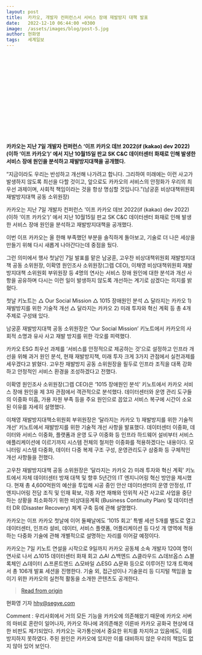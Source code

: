 ```yaml
---
layout: post
title:  카카오, 개발자 컨퍼런스서 서비스 장애 재발방지 대책 발표
date:   2022-12-10 06:44:00 +0300
image:  /assets/images/blog/post-5.jpg
author: 현화영
tags:   세계일보  
---
```

<br><br><br><br><br><br><br><br><br><br><br><br><br>

**카카오는 지난 7일 개발자 컨퍼런스 ‘이프 카카오 데브 2022(if (kakao) dev 2022) (이하 ‘이프 카카오’)’ 에서 지난 10월15일 판교 SK C&C 데이터센터 화재로 인해 발생한 서비스 장애 원인을 분석하고 재발방지대책을 공개했다.**

“지금이라도 우리는 반성하고 개선해 나가려고 합니다. 그리하여 미래에는 이런 사고가 발생하지 않도록 최선을 다할 것이고, 앞으로도 카카오의 서비스의 안정화가 우리의 최우선 과제이며, 사회적 책임이라는 것을 항상 명심할 것입니다.”(남궁훈 비상대책위원회 재발방지대책 공동 소위원장)
 
카카오는 지난 7일 개발자 컨퍼런스 ‘이프 카카오 데브 2022(if (kakao) dev 2022) (이하 ‘이프 카카오’)’ 에서 지난 10월15일 판교 SK C&C 데이터센터 화재로 인해 발생한 서비스 장애 원인을 분석하고 재발방지대책을 공개했다.
 
이번 이프 카카오는 올 한해 부족했던 부분을 솔직하게 돌아보고, 기술로 더 나은 세상을 만들기 위해 다시 새롭게 나아간다는데 중점을 뒀다.
 
그런 의미에서 행사 첫날인 7일 발표를 맡은 남궁훈, 고우찬 비상대책위원회 재발방지대책 공동 소위원장, 이확영 원인조사 소위원장(그렙 CEO), 이채영 비상대책위원회 재발방지대책 소위원회 부위원장 등 4명의 연사는 서비스 장애 원인에 대한 분석과 개선 사항을 공유하며 다시는 이런 일이 발생하지 않도록 개선하는 계기로 삼겠다는 의지를 밝혔다.
 
첫날 키노트는 △ Our Social Mission △ 1015 장애원인 분석 △ 달라지는 카카오 1) 재발방지를 위한 기술적 개선 △ 달라지는 카카오 2) 미래 투자와 혁신 계획 등 총 4개 주제로 구성돼 있다.
 
남궁훈 재발방지대책 공동 소위원장은 ‘Our Social Mission’ 키노트에서 카카오의 사회적 소명과 유사 사고 재발 방지를 위한 각오를 피력했다. 
 
카카오 ESG 최우선 과제를 ‘서비스를 안정적으로 제공하는 것’으로 설정하고 인프라 개선을 위해 과거 원인 분석, 현재 재발방지책, 미래 투자 크게 3가지 관점에서 실천과제를 세우겠다고 밝혔다. 고우찬 재발방지 공동 소위원장을 필두로 인프라 조직을 대폭 강화하고 안정적인 서비스 환경을 조성하겠다고 전했다.
 
이확영 원인조사 소위원장(그렙 CEO)은 ‘1015 장애원인 분석’ 키노트에서 카카오 서비스 장애 원인을 제 3자 관점에서 객관적으로 분석했다. 데이터센터와 운영 관리 도구들의 이중화 미흡, 가용 자원 부족 등을 주요 원인으로 꼽았고 서비스 복구에 시간이 소요된 이유를 자세히 설명했다.
 
이채영 재발방지대책소위원회 부위원장은 ‘달라지는 카카오 1) 재발방지를 위한 기술적 개선’ 키노트에서 재발방지를 위한 기술적 개선 사항을 발표했다. 데이터센터 이중화, 데이터와 서비스 이중화, 플랫폼과 운영 도구 이중화 등 인프라 하드웨어 설비부터 서비스 애플리케이션에 이르기까지 시스템 전체의 철저한 이중화를 적용하겠다는 내용이다. 모니터링 시스템 다중화, 데이터 다중 복제 구조 구성, 운영관리도구 삼중화 등 구체적인 개선 사항들을 전했다.
 
고우찬 재발방지대책 공동 소위원장은 ‘달라지는 카카오 2) 미래 투자와 혁신 계획’ 키노트에서 자체 데이터센터 방재 대책 및 향후 5년간의 IT 엔지니어링 혁신 방안을 제시했다. 현재 총 4,600억원의 예산을 투입해 시공 중인 안산 데이터센터의 운영 안정성, IT 엔지니어링 전담 조직 및 인재 확보, 각종 자연 재해와 인위적 사건 사고로 사업을 중단하는 상황을 최소화하기 위한 비상대응계획 (Business Continuity Plan) 및 데이터센터 DR (Disaster Recovery) 체계 구축 등에 관해 설명했다.
 
카카오는 이프 카카오 첫날에 이어 둘째날에도 ‘1015 회고’ 특별 세션 5개를 별도로 열고 데이터센터, 인프라 설비, 데이터, 서비스 플랫폼, 어플리케이션 등 다섯 개 영역에 적용하는 다중화 기술에 관해 개별적으로 설명하는 자리를 이어갈 예정이다.
 
카카오는 7일 키노트 연설을 시작으로 9일까지 카카오 공동체 소속 개발자 120여 명이 연사로 나서 △1015 데이터센터 화재 회고 △AI △백엔드 △클라우드 △데브옵스 △블록체인 △데이터 △프론트엔드 △모바일 △ESG △문화 등으로 이루어진 12개 트랙에서 총 106개 발표 세션을 진행한다. 기술 외, 접근성이나 기술윤리 등 디지털 책임을 높이기 위한 카카오의 실천적 활동을 소개한 콘텐츠도 공개한다.

> <a href="https://n.news.naver.com/mnews/article/022/0003762997?sid=105">Read from origin</a>

현화영 기자 hhy@segye.com

Comment : 우리사회에서 거의 모든 기능을 카카오에 의존해왔기 때문에 카카오 서버의 마비로 혼란이 일어나자, 카카오 하나에 과의존해온 이른바 카카오 공화국 현상에 대한 비판도 제기되었다. 카카오는 국가통신에서 중요한 위치를 차지하고 있음에도, 이를 방지하지 못하였다. 주된 원인은 카카오에 있지만 이를 대비하지 않은 우리의 책임도 없지 않아 있어 보인다.